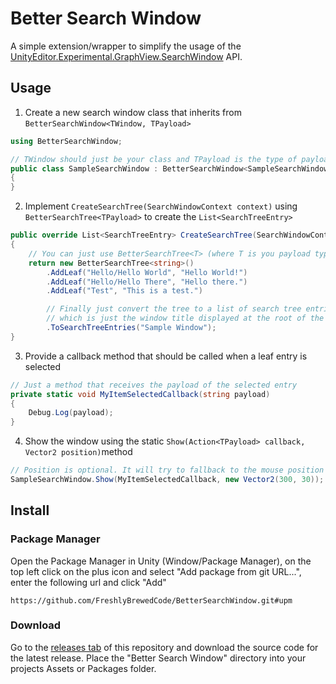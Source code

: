 # Better Search Window
A simple extension/wrapper to simplify the usage of the [UnityEditor.Experimental.GraphView.SearchWindow](https://docs.unity3d.com/ScriptReference/Experimental.GraphView.SearchWindow.html) API.

## Usage
1. Create a new search window class that inherits from `BetterSearchWindow<TWindow, TPayload>`
```C#
using BetterSearchWindow;

// TWindow should just be your class and TPayload is the type of payload you would like to use in the window.
public class SampleSearchWindow : BetterSearchWindow<SampleSearchWindow, string>
{
}
```
2. Implement `CreateSearchTree(SearchWindowContext context)` using `BetterSearchTree<TPayload>` to create the `List<SearchTreeEntry>`
```C#
public override List<SearchTreeEntry> CreateSearchTree(SearchWindowContext context)
{
    // You can just use BetterSearchTree<T> (where T is you payload type) to build your search tree
    return new BetterSearchTree<string>()
        .AddLeaf("Hello/Hello World", "Hello World!")
        .AddLeaf("Hello/Hello There", "Hello there.")
        .AddLeaf("Test", "This is a test.")

        // Finally just convert the tree to a list of search tree entries while providing the root name
        // which is just the window title displayed at the root of the search window
        .ToSearchTreeEntries("Sample Window");
}
```
3. Provide a callback method that should be called when a leaf entry is selected
```C#
// Just a method that receives the payload of the selected entry
private static void MyItemSelectedCallback(string payload)
{
    Debug.Log(payload);
}
```
4. Show the window using the static `Show(Action<TPayload> callback, Vector2 position)`method
```C#
// Position is optional. It will try to fallback to the mouse position if nothing else is specified
SampleSearchWindow.Show(MyItemSelectedCallback, new Vector2(300, 30));
```
## Install
### Package Manager
Open the Package Manager in Unity (Window/Package Manager), on the top left click on the plus icon and select "Add package from git URL...", enter the following url and click "Add"
```
https://github.com/FreshlyBrewedCode/BetterSearchWindow.git#upm
```
### Download
Go to the [releases tab](https://github.com/FreshlyBrewedCode/BetterSearchWindow/releases) of this repository and download the source code for the latest release. Place the "Better Search Window" directory into your projects Assets or Packages folder.
